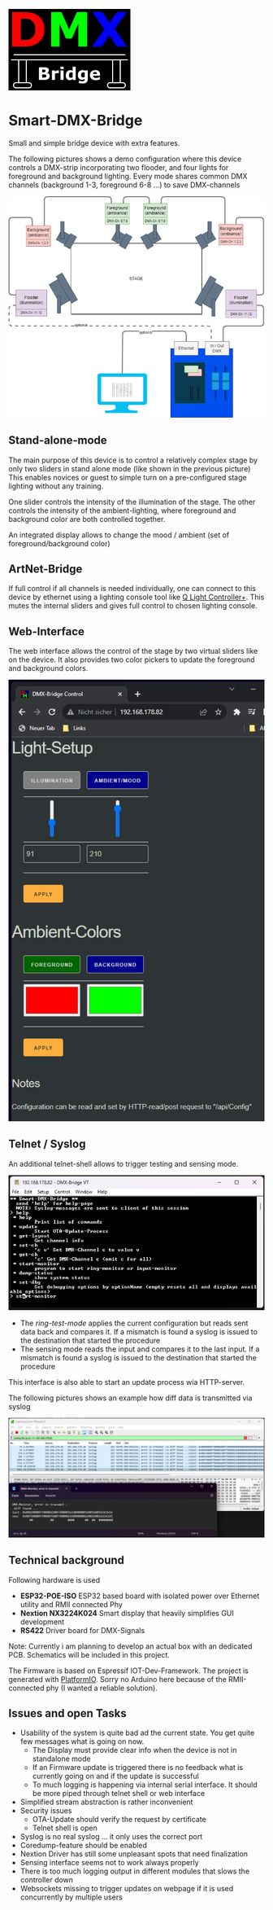 ![DMX Logo](doc/pics/Logo.png)

# Smart-DMX-Bridge

Small and simple bridge device with extra features.

The following pictures shows a demo configuration where this device controls a DMX-strip
incorporating two flooder, and four lights for foreground and background lighting.
Every mode shares common DMX channels (background 1-3, foreground 6-8 ...) to save DMX-channels

![Example Configuration](doc/pics/ExampleStage.drawio.png)

## Stand-alone-mode

The main purpose of this device is to control a relatively complex stage by only two sliders in stand alone mode
(like shown in the previous picture)
This enables novices or guest to simple turn on a pre-configured stage lighting without any training.

One slider controls the intensity of the illumination of the stage.
The other controls the intensity of the ambient-lighting, where foreground and
background color are both controlled together.

An integrated display allows to change the mood / ambient (set of foreground/background color)

## ArtNet-Bridge

If full control if all channels is needed individually, one can connect to this device by ethernet
using a lighting console tool like [Q Light Controller+](https://www.qlcplus.org/).
This mutes the internal sliders and gives full control to chosen lighting console.

## Web-Interface

The web interface allows the control of the stage by two virtual sliders like on the device.
It also provides two color pickers to update the foreground and background colors.

![WebUI](doc/pics/webUi.png)

## Telnet / Syslog

An additional telnet-shell allows to trigger testing and sensing mode.

![Telnet shell](doc/pics/telentInterface.png)


* The *ring-test-mode* applies the current configuration but reads sent data back and compares it.
  If a mismatch is found a syslog is issued to the destination that started the procedure
* The sensing mode reads the input and compares it to the last input.
  If a mismatch is found a syslog is issued to the destination that started the procedure

This interface is also able to start an update process wia HTTP-server.

The following pictures shows an example how diff data is transmitted via syslog

![Telnet shell](doc/pics/wiresharkDemo.png)

## Technical background

Following hardware is used

* **ESP32-POE-ISO** ESP32 based board with isolated power over Ethernet utility and RMII connected Phy
* **Nextion NX3224K024** Smart display that heavily simplifies GUI development
* **RS422** Driver board for DMX-Signals

Note: Currently i am planning to develop an actual box with an dedicated PCB. Schematics will be included in this project.

The Firmware is based on Espressif IOT-Dev-Framework. The project is generated with [PlatformIO](https://platformio.org/).
Sorry no Arduino here because of the RMII-connected phy (I wanted a reliable solution).

## Issues and open Tasks

* Usability of the system is quite bad ad the current state. You get quite few messages what is going on now.
  * The Display must provide clear info when the device is not in standalone mode
  * If an Firmware update is triggered there is no feedback what is currently going on and if the update is successful
  * To much logging is happening via internal serial interface. It should be more piped through telnet shell or web interface
* Simplified stream abstraction is rather inconvenient
* Security issues
  * OTA-Update should verify the request by certificate
  * Telnet shell is open
* Syslog is no real syslog ... it only uses the correct port
* Coredump-feature should be enabled
* Nextion Driver has still some unpleasant spots that need finalization
* Sensing interface seems not to work always properly
* There is too much logging output in different modules that slows the controller down
* Websockets missing to trigger updates on webpage if it is used concurrently by multiple users